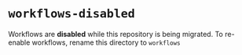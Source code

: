 # `workflows-disabled`

Workflows are **disabled** while this repository is being migrated. To re-enable workflows, rename this directory to `workflows`
